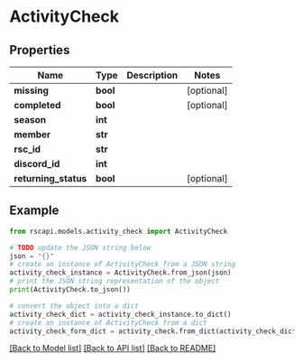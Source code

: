 # ActivityCheck


## Properties

Name | Type | Description | Notes
------------ | ------------- | ------------- | -------------
**missing** | **bool** |  | [optional] 
**completed** | **bool** |  | [optional] 
**season** | **int** |  | 
**member** | **str** |  | 
**rsc_id** | **str** |  | 
**discord_id** | **int** |  | 
**returning_status** | **bool** |  | [optional] 

## Example

```python
from rscapi.models.activity_check import ActivityCheck

# TODO update the JSON string below
json = "{}"
# create an instance of ActivityCheck from a JSON string
activity_check_instance = ActivityCheck.from_json(json)
# print the JSON string representation of the object
print(ActivityCheck.to_json())

# convert the object into a dict
activity_check_dict = activity_check_instance.to_dict()
# create an instance of ActivityCheck from a dict
activity_check_form_dict = activity_check.from_dict(activity_check_dict)
```
[[Back to Model list]](../README.md#documentation-for-models) [[Back to API list]](../README.md#documentation-for-api-endpoints) [[Back to README]](../README.md)


